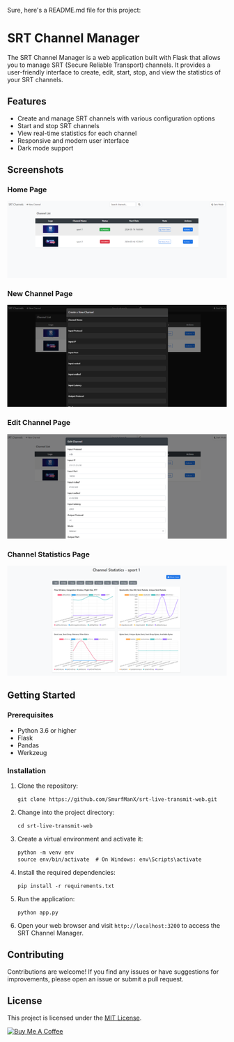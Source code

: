 Sure, here's a README.md file for this project:

# SRT Channel Manager

The SRT Channel Manager is a web application built with Flask that allows you to manage SRT (Secure Reliable Transport) channels. It provides a user-friendly interface to create, edit, start, stop, and view the statistics of your SRT channels.

## Features

- Create and manage SRT channels with various configuration options
- Start and stop SRT channels
- View real-time statistics for each channel
- Responsive and modern user interface
- Dark mode support

## Screenshots

### Home Page
![Home Page](screenshots/home-page.png)

### New Channel Page
![New Channel Page](screenshots/new-channel.png)

### Edit Channel Page
![Edit Channel Page](screenshots/edit-channel.png)

### Channel Statistics Page
![Channel Statistics Page](screenshots/channel-statistics.png)

## Getting Started

### Prerequisites

- Python 3.6 or higher
- Flask
- Pandas
- Werkzeug

### Installation

1. Clone the repository:

   ```
   git clone https://github.com/SmurfManX/srt-live-transmit-web.git
   ```

2. Change into the project directory:

   ```
   cd srt-live-transmit-web
   ```

3. Create a virtual environment and activate it:

   ```
   python -m venv env
   source env/bin/activate  # On Windows: env\Scripts\activate
   ```

4. Install the required dependencies:

   ```
   pip install -r requirements.txt
   ```

5. Run the application:

   ```
   python app.py
   ```

6. Open your web browser and visit `http://localhost:3200` to access the SRT Channel Manager.

## Contributing

Contributions are welcome! If you find any issues or have suggestions for improvements, please open an issue or submit a pull request.

## License

This project is licensed under the [MIT License](LICENSE).

<a href="https://www.buymeacoffee.com/smurfmanx" target="_blank"><img src="https://cdn.buymeacoffee.com/buttons/default-orange.png" alt="Buy Me A Coffee" height="41" width="174"></a>
